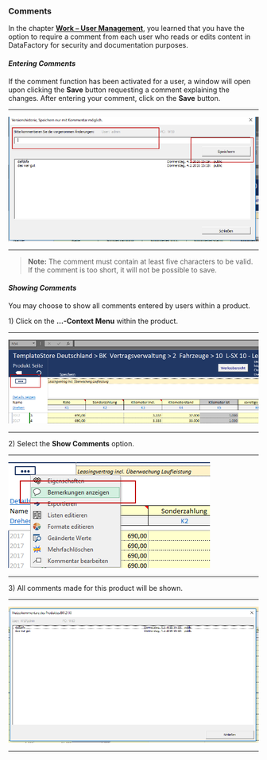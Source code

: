 ### Comments

In the chapter [**Work – User Management**](/der-excel-client/werk/benutzer-verwalten.md), you learned that you have the option to require a comment from each user who reads or edits content in DataFactory for security and documentation purposes.

#### _Entering Comments_

If the comment function has been activated for a user, a window will open upon clicking the **Save** button requesting a comment explaining the changes. After entering your comment, click on the **Save** button.

---

![](/assets/p46.png)

---

> **Note:** The comment must contain at least five characters to be valid. If the comment is too short, it will not be possible to save.

#### _Showing Comments_

You may choose to show all comments entered by users within a product.

1\) Click on the **…-Context Menu** within the product.

---

![](/assets/p47.png)

---

2\) Select the **Show Comments** option.

---

![](/assets/p48.png)

---

3\) All comments made for this product will be shown.

---

![](/assets/p49.png)

---



